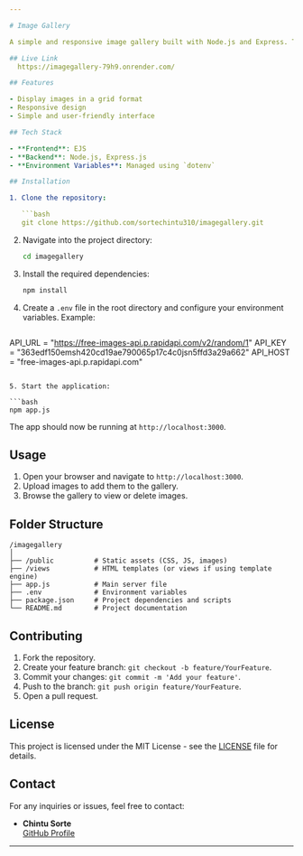 ```yaml
---

# Image Gallery

A simple and responsive image gallery built with Node.js and Express. This project allows users to upload, view, and manage images, creating a visually appealing gallery interface.

## Live Link
  https://imagegallery-79h9.onrender.com/

## Features

- Display images in a grid format
- Responsive design
- Simple and user-friendly interface

## Tech Stack

- **Frontend**: EJS
- **Backend**: Node.js, Express.js
- **Environment Variables**: Managed using `dotenv`

## Installation

1. Clone the repository:

   ```bash
   git clone https://github.com/sortechintu310/imagegallery.git
   ```

2. Navigate into the project directory:

   ```bash
   cd imagegallery
   ```

3. Install the required dependencies:

   ```bash
   npm install
   ```

4. Create a `.env` file in the root directory and configure your environment variables. Example:

   ```
  API_URL = "https://free-images-api.p.rapidapi.com/v2/random/1"
  API_KEY = "363edf150emsh420cd19ae790065p17c4c0jsn5ffd3a29a662"
  API_HOST = "free-images-api.p.rapidapi.com"
   ```

5. Start the application:

   ```bash
   npm app.js
   ```

   The app should now be running at `http://localhost:3000`.

## Usage

1. Open your browser and navigate to `http://localhost:3000`.
2. Upload images to add them to the gallery.
3. Browse the gallery to view or delete images.

## Folder Structure

```
/imagegallery
│
├── /public          # Static assets (CSS, JS, images)
├── /views           # HTML templates (or views if using template engine)
├── app.js           # Main server file
├── .env             # Environment variables
├── package.json     # Project dependencies and scripts
└── README.md        # Project documentation
```

## Contributing

1. Fork the repository.
2. Create your feature branch: `git checkout -b feature/YourFeature`.
3. Commit your changes: `git commit -m 'Add your feature'`.
4. Push to the branch: `git push origin feature/YourFeature`.
5. Open a pull request.

## License

This project is licensed under the MIT License - see the [LICENSE](LICENSE) file for details.

## Contact

For any inquiries or issues, feel free to contact:

- **Chintu Sorte**  
  [GitHub Profile](https://github.com/sortechintu310)

---
```

